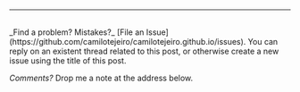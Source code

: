 <br>
<hr>
<br>
_Find a problem? Mistakes?_
[File an Issue](https://github.com/camilotejeiro/camilotejeiro.github.io/issues). 
You can reply on an existent thread related to this post, or otherwise 
create a new issue using the title of this post.

_Comments?_ Drop me a note at the address below.
